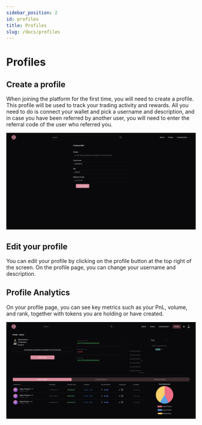 ```yaml
---
sidebar_position: 2
id: profiles
title: Profiles
slug: /docs/profiles
---
```


# Profiles

## Create a profile

When joining the platform for the first time, you will need to create a profile. This profile will be used to track your trading activity and rewards. All you need to do is connect your wallet and pick a username and description, and in case you have been referred by another user, you will need to enter the referral code of the user who referred you.

![Create Profile](../static/img/create_user.png)

## Edit your profile

You can edit your profile by clicking on the profile button at the top right of the screen. On the profile page, you can change your username and description.

## Profile Analytics

On your profile page, you can see key metrics such as your PnL, volume, and rank, together with tokens you are holding or have created.

![Profile Analytics](../static/img/user_profile.png)
